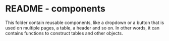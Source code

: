 # README - components

This folder contain reusable components, like a dropdown or a button that is used on multiple pages, a table, a header and so on. In other words, it can contains functions to construct tables and other objects.